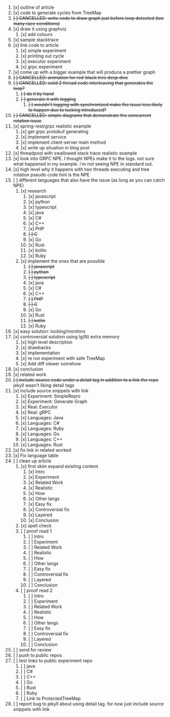 
1. [x] outline of article
2. [x] code to generate cycles from TreeMap
3. ~~[ ] CANCELLED: write code to draw graph just before loop detected (too many race conditions)~~
4. [x] draw it using graphviz
   1. [x] add colours
5. [x] sample stacktrace
6. [x] link code to article
   1. [x] simple experiment
   2. [x] printing out cycle
   3. [x] executor experiment
   3. [x] grpc experiment
7. [x] come up with a bigger example that will produce a prettier graph
8. ~~[ ] CANCELLED: animation for red-black tree deep dive~~
9.  ~~[ ] CANCELLED: solid 2 thread code interleaving that generates the loop?~~
    1.  ~~[ ] do it by hand~~
    2.  ~~[ ] generate it with logging~~
        1.  ~~[ ] wouldn't logging with synchronized make the issue less likely to happen due to locking introduced?~~
10. ~~[ ] CANCELLED: simple diagrams that demonstrate the concurrent rotation issue~~
11. [x] spring-rest/grpc realistic example
    1.  [x] get grpc protobuf generating
    2.  [x] implement service
    3.  [x] implement client-server main method
    4.  [x] write up situation in blog post
12. [x] threadpool with swallowed stack trace realistic example
13. [x] look into GRPC NPE. I thought NPEs make it to the logs. not sure what happened in my example. i'm not seeing NPE in standard out.
14. [x] high level why it happens with two threads executing and tree rotation
    pseudo code hint is the NPE
15. [ ] different languages that also have the issue (as long as you can catch NPE)
    1. [x] research
        1. [x] javascript
        2. [x] python
        3. [x] typescript
        4. [x] java
        5. [x] C#
        6. [x] C++
        7. [x] PHP
        8. ~~[ ] C~~
        9. [x] Go
        10. [x] Rust
        11. [x] kotlin
        12. [x] Ruby
    2. [x] implement the ones that are possible
        1. ~~[ ] javascript~~
        2. ~~[ ] python~~
        3. ~~[ ] typescript~~
        4. [x] java
        5. [x] C#
        6. [x] C++
        7. ~~[ ] PHP~~
        8. ~~[ ] C~~
        9. [x] Go
        10. [x] Rust
        11. ~~[ ] kotlin~~
        12. [x] Ruby
16. [x] easy solution: locking/monitors
17. [x] controversial solution using lg(N) extra memory
    1.  [x] high level description
    2.  [x] drawbacks
    3.  [x] implementation
    4.  [x] re run experiment with safe TreeMap
    3.  [x] Add diff viewer somehow
18. [x] conclusion
19. [x] related work
20. ~~[ ] include source code under a detail tag in addition to a link the repo~~ jekyll wasn't liking detail tags
20. [x] include source snippets with link
    1. [x] Experiment: SimpleRepro
    1. [x] Experiment: Generate Graph
    1. [x] Real: Executor
    1. [x] Real: gRPC
    1. [x] Languages: Java
    1. [x] Languages: C#
    1. [x] Languages: Ruby
    1. [x] Languages: Go
    1. [x] Languages: C++
    1. [x] Languages: Rust
21. [x] fix link in related worked
22. [x] Fix language table
23. [ ] clean up article
    1. [x] first skim expand existing content
        1. [x] Intro
        1. [x] Experiment
        1. [x] Related Work
        1. [x] Realistic
        1. [x] How
        1. [x] Other langs
        1. [x] Easy fix
        1. [x] Controversial fix
        1. [x] Layered
        1. [x] Conclusion
    1. [x] spell check
    1. [ ] proof read 1
        1. [ ] Intro
        1. [ ] Experiment
        1. [ ] Related Work
        1. [ ] Realistic
        1. [ ] How
        1. [ ] Other langs
        1. [ ] Easy fix
        1. [ ] Controversial fix
        1. [ ] Layered
        1. [ ] Conclusion
    1. [ ] proof read 2
        1. [ ] Intro
        1. [ ] Experiment
        1. [ ] Related Work
        1. [ ] Realistic
        1. [ ] How
        1. [ ] Other langs
        1. [ ] Easy fix
        1. [ ] Controversial fix
        1. [ ] Layered
        1. [ ] Conclusion
24. [ ] send for review
25. [ ] push to public repos
26. [ ] test links to public experiment repo
    1. [ ] java
    2. [ ] C#
    3. [ ] C++
    4. [ ] Go
    5. [ ] Rust
    6. [ ] Ruby
    7. [ ] Link to ProtectedTreeMap
27. [ ] report bug to jekyll about using detail tag. for now just include source snippets with link
